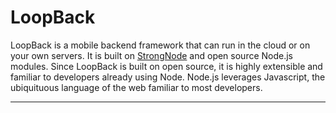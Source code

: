 # LoopBack

LoopBack is a mobile backend framework that can run in the cloud or on your own servers.
It is built on [StrongNode](http://www.strongloop.com/strongnode) and open source Node.js
modules. Since LoopBack is built on open source, it is highly extensible and
familiar to developers already using Node.
Node.js leverages Javascript, the ubiquituous language of the web familiar to most 
developers.

---
